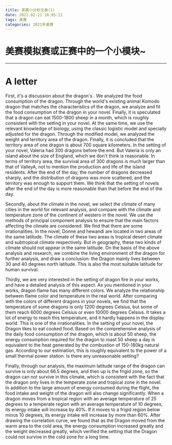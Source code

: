 ```yaml
---
title: 美赛小分析文章(1)
date: 2021-02-21 16:05:21
tags: 美赛
categories: 2021年美赛
---
```




# 美赛模拟赛或正赛中的一个小模块~

---



<!--more-->



# A letter

First, it's a discussion about the dragon's . We analyzed the food consumption of the dragon. Through the world's existing animal Komodo dragon that matches the characteristics of the dragon, we analyze and fit the food consumption of the dragon in your novel. Finally, it is speculated that a dragon can eat 1500-1800 sheep in a month, which is roughly consistent with the setting in your novel. At the same time, we use the relevant knowledge of biology, using the classic logistic model and specially adjusted for the dragon. Through the modified model, we analyzed the weight and territory area of the dragon. Finally, it is concluded that the territory area of one dragon is about 700 square kilometers. In the setting of your novel, Valeria had 300 dragons before the end. But Valeria is only an island about the size of England, which we don't think is reasonable. In terms of territory area, the survival area of 300 dragons is much larger than that of ValleyA, not to mention the production and life of the island residents. After the end of the day, the number of dragons decreased sharply, and the distribution of dragons was more scattered, and the territory was enough to support them. We think that the setting of novels after the end of the day is more reasonable than that before the end of the day.



Secondly, about the climate in the novel, we select the climate of many cities in the world for relevant analysis, and compare with the climate and temperature zone of the continent of westero in the novel. We use the methods of principal component analysis to ensure that the main factors affecting the climate are considered. We find that there are some irrationalities. In the novel, Donne and hewandi are located in two areas of the same latitude. The climate of these two areas is tropical desert climate and subtropical climate respectively. But in geography, these two kinds of climate should not appear in the same latitude. On the basis of the above analysis and research, we combine the living environment of the dragon for further analysis, and draw a conclusion: the Dragon mainly lives between 30 and 40 degrees north latitude. This is also the most suitable latitude for human survival.



Thirdly, we are very interested in the setting of dragon fire in your works, and have a detailed analysis of this aspect. As you mentioned in your works, dragon flame has many different colors. We analyze the relationship between flame color and temperature in the real world. After comparing with the colors of different dragons in your novels, we find that the temperature of some dragons is only 1200 degrees Celsius, but some of them reach 6000 degrees Celsius or even 10000 degrees Celsius. It takes a lot of energy to reach this temperature, and it hardly happens in the display world. This is one of the irrationalities. In the setting of your novel, the Dragon likes to eat cooked food. Based on the comprehensive analysis of the daily food consumption of the dragon, which is about 50 sheep, the energy consumption required for the dragon to roast 50 sheep a day is equivalent to the heat generated by the combustion of 150-180kg natural gas. According to our estimation, this is roughly equivalent to the power of a small thermal power station. Is there any unreasonable setting?



Finally, through our analysis, the maximum latitude range of the dragon can survive is only about 66.5 degrees, and then up is the frigid zone, so the dragon can not survive in this climate, which is consistent with the fact that the dragon only lives in the temperate zone and tropical zone in the novel. In addition to the large amount of energy consumed during the flight, the food intake and weight of the dragon will also change significantly. When a dragon moves from a tropical region with an average temperature of 25 degrees to a temperate region with an average temperature of 10 degrees, its energy intake will increase by 40%. If it moves to a frigid region below minus 10 degrees, its energy intake will increase by more than 60%. After drawing the correlation curve, we found that as the Dragon moved from the warm area to the cold area, the energy consumption increased greatly and the weight decreased greatly, which verified the setting that the Dragon could not survive in the cold zone for a long time.

​		